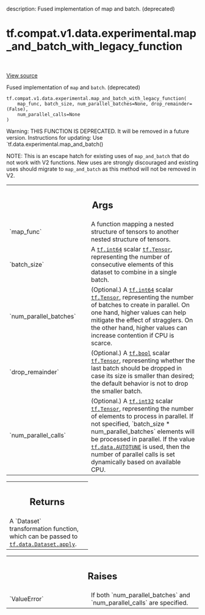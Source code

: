 description: Fused implementation of map and batch. (deprecated)

<div itemscope itemtype="http://developers.google.com/ReferenceObject">
<meta itemprop="name" content="tf.compat.v1.data.experimental.map_and_batch_with_legacy_function" />
<meta itemprop="path" content="Stable" />
</div>

# tf.compat.v1.data.experimental.map_and_batch_with_legacy_function

<!-- Insert buttons and diff -->

<table class="tfo-notebook-buttons tfo-api nocontent" align="left">

</table>

<a target="_blank" href="/code/stable/tensorflow/python/data/experimental/ops/batching.py">View source</a>



Fused implementation of `map` and `batch`. (deprecated)

<pre class="devsite-click-to-copy prettyprint lang-py tfo-signature-link">
<code>tf.compat.v1.data.experimental.map_and_batch_with_legacy_function(
    map_func, batch_size, num_parallel_batches=None, drop_remainder=(False),
    num_parallel_calls=None
)
</code></pre>



<!-- Placeholder for "Used in" -->

Warning: THIS FUNCTION IS DEPRECATED. It will be removed in a future version.
Instructions for updating:
Use `tf.data.experimental.map_and_batch()

NOTE: This is an escape hatch for existing uses of `map_and_batch` that do not
work with V2 functions. New uses are strongly discouraged and existing uses
should migrate to `map_and_batch` as this method will not be removed in V2.

<!-- Tabular view -->
 <table class="responsive fixed orange">
<colgroup><col width="214px"><col></colgroup>
<tr><th colspan="2"><h2 class="add-link">Args</h2></th></tr>

<tr>
<td>
`map_func`
</td>
<td>
A function mapping a nested structure of tensors to another
nested structure of tensors.
</td>
</tr><tr>
<td>
`batch_size`
</td>
<td>
A <a href="../../../../../tf.md#int64"><code>tf.int64</code></a> scalar <a href="../../../../../tf/Tensor.md"><code>tf.Tensor</code></a>, representing the number of
consecutive elements of this dataset to combine in a single batch.
</td>
</tr><tr>
<td>
`num_parallel_batches`
</td>
<td>
(Optional.) A <a href="../../../../../tf.md#int64"><code>tf.int64</code></a> scalar <a href="../../../../../tf/Tensor.md"><code>tf.Tensor</code></a>,
representing the number of batches to create in parallel. On one hand,
higher values can help mitigate the effect of stragglers. On the other
hand, higher values can increase contention if CPU is scarce.
</td>
</tr><tr>
<td>
`drop_remainder`
</td>
<td>
(Optional.) A <a href="../../../../../tf.md#bool"><code>tf.bool</code></a> scalar <a href="../../../../../tf/Tensor.md"><code>tf.Tensor</code></a>, representing
whether the last batch should be dropped in case its size is smaller than
desired; the default behavior is not to drop the smaller batch.
</td>
</tr><tr>
<td>
`num_parallel_calls`
</td>
<td>
(Optional.) A <a href="../../../../../tf.md#int32"><code>tf.int32</code></a> scalar <a href="../../../../../tf/Tensor.md"><code>tf.Tensor</code></a>,
representing the number of elements to process in parallel. If not
specified, `batch_size * num_parallel_batches` elements will be processed
in parallel. If the value <a href="../../../../../tf/data.md#AUTOTUNE"><code>tf.data.AUTOTUNE</code></a> is used, then
the number of parallel calls is set dynamically based on available CPU.
</td>
</tr>
</table>



<!-- Tabular view -->
 <table class="responsive fixed orange">
<colgroup><col width="214px"><col></colgroup>
<tr><th colspan="2"><h2 class="add-link">Returns</h2></th></tr>
<tr class="alt">
<td colspan="2">
A `Dataset` transformation function, which can be passed to
<a href="../../../../../tf/data/Dataset.md#apply"><code>tf.data.Dataset.apply</code></a>.
</td>
</tr>

</table>



<!-- Tabular view -->
 <table class="responsive fixed orange">
<colgroup><col width="214px"><col></colgroup>
<tr><th colspan="2"><h2 class="add-link">Raises</h2></th></tr>

<tr>
<td>
`ValueError`
</td>
<td>
If both `num_parallel_batches` and `num_parallel_calls` are
specified.
</td>
</tr>
</table>

